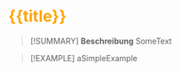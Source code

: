 # <font color = "orange">{{title}}</font>

>[!SUMMARY] **Beschreibung**
>SomeText

>[!EXAMPLE]
>aSimpleExample


